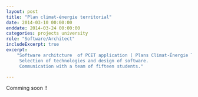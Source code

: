 ```yaml
---
layout: post
title: "Plan climat-énergie territorial"
date: 2014-03-10 00:00:00
enddate: 2014-03-24 00:00:00
categories: projects university
role: "Software/Architect"
includeExcerpt: true
excerpt:
    "Software architcture  of PCET application ( Plans Climat-Énergie Territoriaux ) 
     Selection of technologies and design of software.
     Communication with a team of fifteen students."

---
```


Comming soon !!